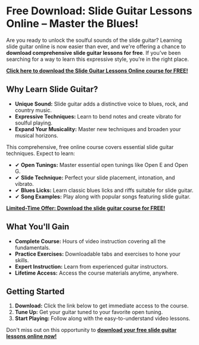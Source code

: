 # Free Download: Slide Guitar Lessons Online – Master the Blues!

Are you ready to unlock the soulful sounds of the slide guitar? Learning slide guitar online is now easier than ever, and we're offering a chance to **download comprehensive slide guitar lessons for free**. If you’ve been searching for a way to learn this expressive style, you’re in the right place.

[**Click here to download the Slide Guitar Lessons Online course for FREE!**](https://udemywork.com/slide-guitar-lessons-online)

## Why Learn Slide Guitar?

*   **Unique Sound:** Slide guitar adds a distinctive voice to blues, rock, and country music.
*   **Expressive Techniques:** Learn to bend notes and create vibrato for soulful playing.
*   **Expand Your Musicality:** Master new techniques and broaden your musical horizons.

This comprehensive, free online course covers essential slide guitar techniques. Expect to learn:

*   ✔ **Open Tunings:** Master essential open tunings like Open E and Open G.
*   ✔ **Slide Technique:** Perfect your slide placement, intonation, and vibrato.
*   ✔ **Blues Licks:** Learn classic blues licks and riffs suitable for slide guitar.
*   ✔ **Song Examples:** Play along with popular songs featuring slide guitar.

[**Limited-Time Offer: Download the slide guitar course for FREE!**](https://udemywork.com/slide-guitar-lessons-online)

## What You'll Gain

*   **Complete Course:** Hours of video instruction covering all the fundamentals.
*   **Practice Exercises:** Downloadable tabs and exercises to hone your skills.
*   **Expert Instruction:** Learn from experienced guitar instructors.
*   **Lifetime Access:** Access the course materials anytime, anywhere.

## Getting Started

1.  **Download:** Click the link below to get immediate access to the course.
2.  **Tune Up:** Get your guitar tuned to your favorite open tuning.
3.  **Start Playing:** Follow along with the easy-to-understand video lessons.

Don't miss out on this opportunity to **[download your free slide guitar lessons online now!](https://udemywork.com/slide-guitar-lessons-online)**
